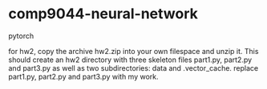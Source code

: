# comp9044-neural-network
pytorch

for hw2, copy the archive hw2.zip into your own filespace and unzip it. This should create an hw2 directory with three skeleton files part1.py, part2.py and part3.py as well as two subdirectories: data and .vector_cache.
replace part1.py, part2.py and part3.py with my work.
